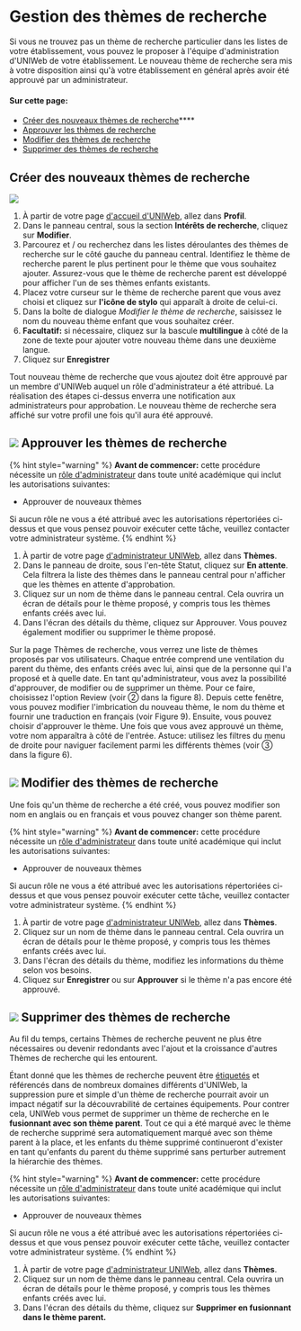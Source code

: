 # Gestion des thèmes de recherche

Si vous ne trouvez pas un thème de recherche particulier dans les listes de votre établissement, vous pouvez le proposer à l'équipe d'administration d'UNIWeb de votre établissement. Le nouveau thème de recherche sera mis à votre disposition ainsi qu'à votre établissement en général après avoir été approuvé par un administrateur.

#### **Sur cette page**:

* [Créer des nouveaux thèmes de recherche](managing-research-themes.md#creating-new-research-themes)\*\*\*\*
* [Approuver les thèmes de recherche](managing-research-themes.md#approving-research-themes)
* [Modifier des thèmes de recherche](managing-research-themes.md#editing-research-themes)
* [Supprimer des thèmes de recherche](managing-research-themes.md#deleting-research-themes)

## **Créer des nouveaux thèmes de recherche**

![](../../.gitbook/assets/creating-a-research-interest.gif)

1. À partir de votre page [d'accueil d'UNIWeb](../../navigating-uniweb/the-home-page.md), allez dans **Profil**. 
2. Dans le panneau central, sous la section **Intérêts de recherche**, cliquez sur **Modifier**.
3. Parcourez et / ou recherchez dans les listes déroulantes des thèmes de recherche sur le côté gauche du panneau central. Identifiez le thème de recherche parent le plus pertinent pour le thème que vous souhaitez ajouter. Assurez-vous que le thème de recherche parent est développé pour afficher l'un de ses thèmes enfants existants.
4. Placez votre curseur sur le thème de recherche parent que vous avez choisi et cliquez sur **l'icône de stylo** qui apparaît à droite de celui-ci.
5. Dans la boîte de dialogue _Modifier le thème de recherche_, saisissez le nom du nouveau thème enfant que vous souhaitez créer.
6. **Facultatif:** si nécessaire, cliquez sur la bascule **multilingue** à côté de la zone de texte pour ajouter votre nouveau thème dans une deuxième langue.
7. Cliquez sur **Enregistrer** 

Tout nouveau thème de recherche que vous ajoutez doit être approuvé par un membre d'UNIWeb auquel un rôle d'administrateur a été attribué. La réalisation des étapes ci-dessus enverra une notification aux administrateurs pour approbation. Le nouveau thème de recherche sera affiché sur votre profil une fois qu'il aura été approuvé.

## ![](../../.gitbook/assets/key.svg) **Approuver les thèmes de recherche**

{% hint style="warning" %}
**Avant de commencer:** cette procédure nécessite un [rôle d'administrateur](../../uniweb-accounts/access-control/managing-administrator-roles-and-permissions.md) dans toute unité académique qui inclut les autorisations suivantes:

* Approuver de nouveaux thèmes

Si aucun rôle ne vous a été attribué avec les autorisations répertoriées ci-dessus et que vous pensez pouvoir exécuter cette tâche, veuillez contacter votre administrateur système.
{% endhint %}

1. À partir de votre page [d'administrateur UNIWeb](../../navigating-uniweb/the-administration-page.md), allez dans **Thèmes**. 
2. Dans le panneau de droite, sous l'en-tête Statut, cliquez sur **En attente**. Cela filtrera la liste des thèmes dans le panneau central pour n'afficher que les thèmes en attente d'approbation.
3. Cliquez sur un nom de thème dans le panneau central. Cela ouvrira un écran de détails pour le thème proposé, y compris tous les thèmes enfants créés avec lui.
4. Dans l'écran des détails du thème, cliquez sur Approuver. Vous pouvez également modifier ou supprimer le thème proposé.

Sur la page Thèmes de recherche, vous verrez une liste de thèmes proposés par vos utilisateurs. Chaque entrée comprend une ventilation du parent du thème, des enfants créés avec lui, ainsi que de la personne qui l'a proposé et à quelle date. En tant qu'administrateur, vous avez la possibilité d'approuver, de modifier ou de supprimer un thème. Pour ce faire, choisissez l'option Review \(voir ➁ dans la figure 8\). Depuis cette fenêtre, vous pouvez modifier l'imbrication du nouveau thème, le nom du thème et fournir une traduction en français \(voir Figure 9\). Ensuite, vous pouvez choisir d'approuver le thème. Une fois que vous avez approuvé un thème, votre nom apparaîtra à côté de l'entrée. Astuce: utilisez les filtres du menu de droite pour naviguer facilement parmi les différents thèmes \(voir ➂ dans la figure 6\).

## ![](../../.gitbook/assets/key.svg) **Modifier des thèmes de recherche**

Une fois qu'un thème de recherche a été créé, vous pouvez modifier son nom en anglais ou en français et vous pouvez changer son thème parent.

{% hint style="warning" %}
**Avant de commencer:** cette procédure nécessite un [rôle d'administrateur](../../uniweb-accounts/access-control/managing-administrator-roles-and-permissions.md) dans toute unité académique qui inclut les autorisations suivantes:

* Approuver de nouveaux thèmes

Si aucun rôle ne vous a été attribué avec les autorisations répertoriées ci-dessus et que vous pensez pouvoir exécuter cette tâche, veuillez contacter votre administrateur système.
{% endhint %}

1. À partir de votre page [d'administrateur UNIWeb](../../navigating-uniweb/the-administration-page.md), allez dans **Thèmes**. 
2. Cliquez sur un nom de thème dans le panneau central. Cela ouvrira un écran de détails pour le thème proposé, y compris tous les thèmes enfants créés avec lui.
3. Dans l'écran des détails du thème, modifiez les informations du thème selon vos besoins.
4. Cliquez sur **Enregistrer** ou sur **Approuver** si le thème n'a pas encore été approuvé.

## ![](../../.gitbook/assets/key.svg) **Supprimer des thèmes de recherche**

Au fil du temps, certains Thèmes de recherche peuvent ne plus être nécessaires ou devenir redondants avec l'ajout et la croissance d'autres Thèmes de recherche qui les entourent.

Étant donné que les thèmes de recherche peuvent être [étiquetés](increasing-discoverability-with-research-themes.md) et référencés dans de nombreux domaines différents d'UNIWeb, la suppression pure et simple d'un thème de recherche pourrait avoir un impact négatif sur la découvrabilité de certaines équipements. Pour contrer cela, UNIWeb vous permet de supprimer un thème de recherche en le **fusionnant avec son thème parent**. Tout ce qui a été marqué avec le thème de recherche supprimé sera automatiquement marqué avec son thème parent à la place, et les enfants du thème supprimé continueront d'exister en tant qu'enfants du parent du thème supprimé sans perturber autrement la hiérarchie des thèmes.

{% hint style="warning" %}
**Avant de commencer:** cette procédure nécessite un [rôle d'administrateur](../../uniweb-accounts/access-control/managing-administrator-roles-and-permissions.md) dans toute unité académique qui inclut les autorisations suivantes:

* Approuver de nouveaux thèmes

Si aucun rôle ne vous a été attribué avec les autorisations répertoriées ci-dessus et que vous pensez pouvoir exécuter cette tâche, veuillez contacter votre administrateur système.
{% endhint %}

1. À partir de votre page [d'administrateur UNIWeb](../../navigating-uniweb/the-administration-page.md), allez dans **Thèmes**. 
2. Cliquez sur un nom de thème dans le panneau central. Cela ouvrira un écran de détails pour le thème proposé, y compris tous les thèmes enfants créés avec lui.
3. Dans l'écran des détails du thème, cliquez sur **Supprimer en fusionnant dans le thème parent.** 

